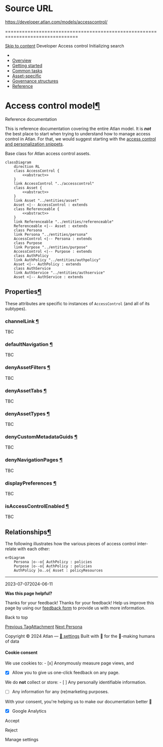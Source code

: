 # Source URL
https://developer.atlan.com/models/accesscontrol/

================================================================================

<!--
canonical: https://developer.atlan.com/models/accesscontrol/
meta-content-security-policy: object-src 'none'; base-uri 'self'; manifest-src 'self'; media-src 'self';
meta-description: Dear Developers
meta-generator: mkdocs-1.6.1, mkdocs-material-9.6.14
meta-og-description: Dear Developers
meta-og-image: https://developer.atlan.com/assets/images/social/models/accesscontrol/index.png
meta-og-image-height: 630
meta-og-image-type: image/png
meta-og-image-width: 1200
meta-og-title: Access control - Developer
meta-og-type: website
meta-og-url: https://developer.atlan.com/models/accesscontrol/
meta-twitter:card: summary_large_image
meta-twitter:description: Dear Developers
meta-twitter:image: https://developer.atlan.com/assets/images/social/models/accesscontrol/index.png
meta-twitter:title: Access control - Developer
meta-viewport: width=device-width,initial-scale=1
title: Access control - Developer
-->

[Skip to content](#access-control-model) Developer Access control Initializing search 

* 
* [Overview](../..)
* [Getting started](../../getting-started/)
* [Common tasks](../../snippets/)
* [Asset\-specific](../../patterns/)
* [Governance structures](../../governance/)
* [Reference](../../reference/)

Access control model[¶](#access-control-model "Permanent link")
===============================================================

Reference documentation

This is reference documentation covering the entire Atlan model. It is ***not*** the best place to start when trying to understand how to manage access control in Atlan. For that, we would suggest starting with the [access control and personalization snippets](../../snippets/access/).

Base class for Atlan access control assets.

```
classDiagram
    direction RL
    class AccessControl {
        <<abstract>>
    }
    link AccessControl "../accesscontrol"
    class Asset {
        <<abstract>>
    }
    link Asset "../entities/asset"
    Asset <|-- AccessControl : extends
    class Referenceable {
        <<abstract>>
    }
    link Referenceable "../entities/referenceable"
    Referenceable <|-- Asset : extends
    class Persona
    link Persona "../entities/persona"
    AccessControl <|-- Persona : extends
    class Purpose
    link Purpose "../entities/purpose"
    AccessControl <|-- Purpose : extends
    class AuthPolicy
    link AuthPolicy "../entities/authpolicy"
    Asset <|-- AuthPolicy : extends
    class AuthService
    link AuthService "../entities/authservice"
    Asset <|-- AuthService : extends
```

Properties[¶](#properties "Permanent link")
-------------------------------------------

These attributes are specific to instances of `AccessControl` (and all of its subtypes).

### channelLink [¶](#channellink "Permanent link")

TBC

### defaultNavigation [¶](#defaultnavigation "Permanent link")

TBC

### denyAssetFilters [¶](#denyassetfilters "Permanent link")

TBC

### denyAssetTabs [¶](#denyassettabs "Permanent link")

TBC

### denyAssetTypes [¶](#denyassettypes "Permanent link")

TBC

### denyCustomMetadataGuids [¶](#denycustommetadataguids "Permanent link")

TBC

### denyNavigationPages [¶](#denynavigationpages "Permanent link")

TBC

### displayPreferences [¶](#displaypreferences "Permanent link")

TBC

### isAccessControlEnabled [¶](#isaccesscontrolenabled "Permanent link")

TBC

Relationships[¶](#relationships "Permanent link")
-------------------------------------------------

The following illustrates how the various pieces of access control inter\-relate with each other:

```
erDiagram
    Persona |o--o{ AuthPolicy : policies
    Purpose |o--o{ AuthPolicy : policies
    AuthPolicy }o..o{ Asset : policyResources
```

---

2023\-07\-072024\-06\-11

**Was this page helpful?**

Thanks for your feedback! Thanks for your feedback! Help us improve this page by using our [feedback form](https://docs.google.com/forms/d/e/1FAIpQLScfoq7vqEn8S4QvN0ehPp0MRy6WYK5x-okJDqD69lHgoPPWtg/viewform?usp=pp_url&entry.1800719315=/models/accesscontrol/) to provide us with more information. 

Back to top

[Previous TagAttachment](../entities/tagattachment/) [Next Persona](../entities/persona/) 

Copyright © 2024 Atlan — [🍪 settings](#__consent) 
Built with 💙 for the 🤖\-making humans of data 

#### Cookie consent

We use cookies to: - [x] Anonymously measure page views, and
- [x] Allow you to give us one\-click feedback on any page.

 We do **not** collect or store: - [ ] Any personally identifiable information.
- [ ] Any information for any (re)marketing purposes.

 With your consent, you're helping us to make our documentation better 💙

- [x] Google Analytics

Accept

Reject

Manage settings

